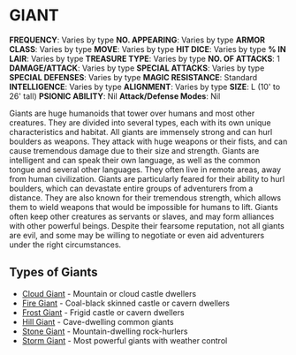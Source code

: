 # GIANT

**FREQUENCY**: Varies by type
**NO. APPEARING**: Varies by type
**ARMOR CLASS**: Varies by type
**MOVE**: Varies by type
**HIT DICE**: Varies by type
**% IN LAIR**: Varies by type
**TREASURE TYPE**: Varies by type
**NO. OF ATTACKS**: 1
**DAMAGE/ATTACK**: Varies by type
**SPECIAL ATTACKS**: Varies by type
**SPECIAL DEFENSES**: Varies by type
**MAGIC RESISTANCE**: Standard
**INTELLIGENCE**: Varies by type
**ALIGNMENT**: Varies by type
**SIZE**: L (10' to 26' tall)
**PSIONIC ABILITY**: Nil
**Attack/Defense Modes**: Nil

Giants are huge humanoids that tower over humans and most other creatures. They are divided into several types, each with its own unique characteristics and habitat. All giants are immensely strong and can hurl boulders as weapons. They attack with huge weapons or their fists, and can cause tremendous damage due to their size and strength. Giants are intelligent and can speak their own language, as well as the common tongue and several other languages. They often live in remote areas, away from human civilization. Giants are particularly feared for their ability to hurl boulders, which can devastate entire groups of adventurers from a distance. They are also known for their tremendous strength, which allows them to wield weapons that would be impossible for humans to lift. Giants often keep other creatures as servants or slaves, and may form alliances with other powerful beings. Despite their fearsome reputation, not all giants are evil, and some may be willing to negotiate or even aid adventurers under the right circumstances.

## Types of Giants

- [Cloud Giant](Giant_Cloud.md) - Mountain or cloud castle dwellers
- [Fire Giant](Giant_Fire.md) - Coal-black skinned castle or cavern dwellers
- [Frost Giant](Giant_Frost.md) - Frigid castle or cavern dwellers
- [Hill Giant](Giant_Hill.md) - Cave-dwelling common giants
- [Stone Giant](Giant_Stone.md) - Mountain-dwelling rock-hurlers
- [Storm Giant](Giant_Storm.md) - Most powerful giants with weather control
